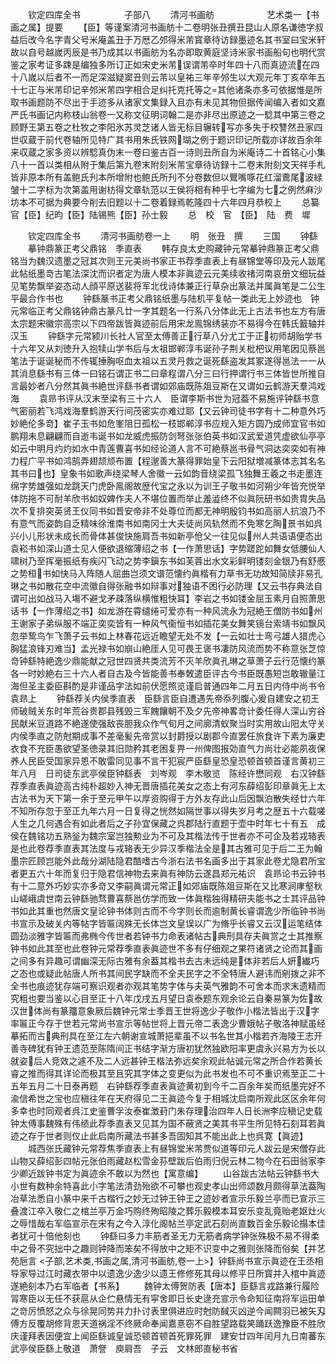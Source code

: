 <!-- { "loadSidebar": true } -->
　　钦定四库全书　　　　　子部八
　　清河书画舫　　　　　　艺术类一【书画之属】提要
　　【臣】等谨案清河书画舫十二卷明张丑撰丑昆山人原名谦徳字叔益后改今名字青父号米庵盖丑于万厯乙邜得米芾寳章待访録墨迹名其书室曰宝米轩故以自号越嵗丙辰是书乃成其以书画舫为名亦即取黄庭坚诗米家书画船句也明代赏鉴之家考证多踈是编独多所订正如宋史米芾误谓芾卒时年四十八而真迹流在四十八嵗以后者不一而足深滋疑窦丑则云芾以皇祐三年辛邜生以大观元年丁亥卒年五十七正与米芾印记辛邜米芾四字相合足纠托克托等之其他诸条亦多可依据惟是所取书画题防不尽出于手迹多从诸家文集録入且亦有未见其物但据传闻编入者如文嘉严氏书画记内称枝山翁卷一又称文征明词翰二是亦非尽出原迹之一騐其中第三卷之顾野王第五卷之杜牧之李阳氷苏灵芝诸人皆无标目辗转写亦多失于校讐然丑家四世収蔵于前代卷轴所见特广其书用朱氏铁网瑚之例于题识印记所载亦详故百余年来収蔵之家多资以辨騐真伪末一卷曰鉴古百一诗则丑所自为米庵诗二十首铭心小集八十一首以类相从附于集后第九卷末附刻米芾宝章待访録十二卷末附刻文天祥手札皆非原本所有盖鲍氏刋本所增附也鲍氏所刋不分卷数但以鸎嘴啄花红溜鷰尾波緑皱十二字标为次第盖用谢枋得文章轨范以王侯将相有种乎七字编为七之例然麻沙坊本不可据为典要今削去旧题以十二卷着録焉乾隆四十六年四月恭校上
　　总纂官【臣】纪昀【臣】陆锡熊【臣】孙士毅
　　总　校　官　【臣】　陆　费　墀












　　钦定四库全书
　　清河书画舫卷一上
　　明　张丑　撰
　　三国
　　钟繇
　　摹钟鼎篆正考父鼎铭　季直表
　　韩存良太史购藏钟元常摹钟鼎篆正考父鼎铭当为魏汉遗墨之冠其次则王元美尚书家正书荐季直表上有昼锦堂等印及元人跋尾此帖纸墨竒古笔法深沈而识者定为唐人模本非眞迹云元美续收禇河南哀册文细玩益见笔势飘举姿态动人顔平原送裴将军北伐诗体兼正行草杂出篆法并属眞笔是二公生平最合作书也
　　钟繇篆书正考父鼎铭纸墨与陆机平复帖一类此无上妙迹也　钟元常临正考父鼎铭钟鼎古篆凡廿一字其题名一行系八分体此无上古法书也左方有唐太宗题宋徽宗高宗以下四帝跋皆眞迹前后用宋龙鳯锦绣装亦不易得今在韩氏籖轴并汉玉
　　钟繇字元常颍川长社人官至太傅善正行草八分尤工于正初师胡贻学书十六年又从刘徳升入抱犊山学书后与太祖邯郸淳韦诞孙子荆关枇杷议用笔因见蔡邕笔法于诞诞秘而不传辄捶胸呕血太祖以五灵丹救之诞死繇盗发其冢遂得邕法一一从其消息繇书有三体一曰铭石谓正书二曰章程谓八分三曰行押谓行书三体皆世所推自言最妙者八分然其眞书絶世评繇书者谓如郊庙既陈爼豆斯在又谓如云鹤游天羣鸿戏海
　　袁昻书评从汉末至梁有三十六人　臣谓李斯书世为冠葢不易施评钟繇书意气密丽若飞鸿戏海羣鹤游天行间茂密实亦难过耶【又云钟司徒书字有十二种意外巧妙絶伦多竒】崔子玉书如危峯阻日孤松一枝邯郸淳书应规入矩方圆乃成师宜官书如鹏翔未息翩翩而自逝韦诞书如龙威虎振防剑弩张张伯英书如汉武爱道凭虚欲仙亭亭如云中明月灼灼如水中青莲曹喜书如经论道人言不可絶蔡邕书骨气洞达奕奕如有神力程广平书如鸿鹄弄翅颉颃布置【程邈善大篆得罪始皇下云阳狱増减篆体志其名名其书曰也】皇象书如歌声绕梁琴人舍徽一云如韵音绕梁孤飞独舞王羲之书走墨连绵字势雄强如龙跳天门虎卧鳯阁故歴代宝之永以为训王子敬书如河朔少年皆充悦举体防拖不可耐羊欣书如奴婢作夫人不堪位置而举止羞澁终不似眞阮研书如贵胄失品次不复排突英贤王仪同书如晋安帝非不处尊位而都无神明殷钧书如高丽人抗浪乃不有意气而姿韵自乏精味徐淮南书如南冈士大夫徒尚风轨然而不免寒乞陶景书如呉兴小儿形状未成长而骨体甚俊快施肩吾书如新亭伧父一往见似州人共语语便态出袁崧书如深山道士见人便欲退缩薄绍之书【一作萧思话】字势蹉跎如舞女低腰仙人啸树乃至挥毫振纸有疾闪飞动之势李鎭东书如芙蓉出水文彩鲜明镂刻金银乃有舒慼之势桓书如快马入阵随人屈曲岂须文谱范懐约眞楷有力草书无功故知简牍非易孔琳之书如散花空中流徽自得张融书如辩事对独语不困行必防理【又云书存典法自谓可出如战马入塲不避戈矛疎落纵横惟粗快耳】李岩之书如镂金屈玉素月自照萧思话书【一作薄绍之书】如龙游在霄缱绻可爱亦有一种风流永为冠絶王僧防书如州王谢家子弟纵服不端正奕奕皆有一种风气衞恒书如插花美女舞笑镜台索靖书如飘风忽举鸷鸟乍飞萧子云书如上林春花远近瞻望无处不发【一云如壮士弯弓雄人猎虎心胸猛浪锋刃难当】孟光禄书如崩山絶厓人见可畏王褒书凄防风流而势不称意张芝惊竒钟繇特絶逸少鼎能献之冠世四贤共类流芳不灭羊欣眞孔琳之草萧子云行范懐约篆各一时妙絶右三十六人者自古及今皆能善书奉敇遣臣评古今书臣既愚短岂敢辙量江海但圣主委臣斟酌是非谨品字法如前伏愿照览谨启普通四年二月五日内侍中尚书令袁昻上
　　钟繇荐关内侯季直表　臣繇言臣自遭遇先帝忝列腹心爰自建安之初王师破贼关东时年荒谷贵郡县残毁三军餽饟朝不及夕先帝神畧竒计委任得人深山穷谷民献米豆道路不絶遂使强敌丧胆我众作气旬月之间廓清蚁聚当时实用故山阳太守关内侯季直之防尅期成事不差毫髪先帝赏以封爵授以剧郡今直罢任旅食许下素为廉吏衣食不充臣愚欲望圣徳录其旧勋矜其老困复畀一州俾图报効直气力尚壮必能夙夜保养人民臣受国家异恩不敢雷同见事不言干犯宸严臣繇皇恐皇恐顿首顿首谨言黄初三年八月　日司徒东武亭侯臣钟繇表　刘岑观　李木敬览　陈经许懋同观　右汉钟繇荐季直表眞迹高古纯朴超妙入神无晋唐插花美女之态上有河东薛绍彭印章眞无上太古法书为天下第一余于至元甲午以厚资购得于方外友存此山后因飘泊散失经廿六年不知所存忽于至正九年六月一日复得之恍然如隔世事以得失岁月考之歴五十六载嗟人生之几何遇合有如此者后之子孙宜保藏之呉郡陆行直题于壶中时年七十有五　成侯在魏铭功五熟釡为魏宗室岂独勲业为不可及其楷法传于世者亦不可企及若戎辂表是也此卷荐季直表其法度与戎辂表无少异汉季楷法全是其古雅可见于后二王为翰墨宗匠顾岂能外此哉分湖陆隐君酷嗜古今浙右法书名画多出于其家此卷尤隐君所宝者更五六十年而复归于隐君信神物去来眞有神防云遂昌郑元祐识　袁昻论书云钟书有十二意外巧妙实亦多竒又李嗣眞谓元常正如郊庙既陈爼豆斯在又比寒涧庨壑秋山嵯峨虞世南云钟繇驰骛曹喜蔡邕仿学而致一体眞楷独得精研夫能书之士其评品钟书如此其重也然唐文皇论钟书体则古而不今字则长而逾制黄长睿谓逸少所临钟书尚书宣示及破关内等帖字皆匾阔殊无长体岂文皇误以广为脩乎长睿又云汉运笔结体圆劲淡雅字皆匾而弗椭今传世者若钟书力命表诸帖古典刑具存夫眞赏之士其推察钟书如此其至也此卷钟元常荐季直表眞迹世不多有仔细观之果符诸贤之论而其画之间多有异趣可谓幽深无际古雅有余葢其楷书去古未远纯是体非若后人姸纎巧之态也或疑此帖唐人所书其间民字缺而不全夫民字之不全特唐人避讳而剜拨之非不全书也痕迹犹存端可察识观者亦观其笔势字体与夫英气雅韵不可舍本而求末遗精而究粗也要当鉴以心目至正十八年戊戌五月望日袁泰题东观余论云自秦易篆为佐故汉世体尚有篆籒意象厥后魏钟元常士季晋王世将逸少子敬作小楷法皆出于汉字率匾正今存于世若元常尚书宣示等帖世将上晋元帝二表逸少曹娥帖子敬洛神赋虽经摹拓而古典刑具在至江左六朝谢宣城萧挹辈虽不以书名世其小楷若齐海陵王志开善寺碑犹有钟王遗范至陈隋间正书结字渐方唐初犹然独欧阳率更虞永兴易方为长以就姿后人竞效之遽不及二人远甚钟王楷法弥远矣余观此帖诚元常之所合作若黄长睿之推而得其详论而极其至且究其字体之变更似为此书发也不可不重识焉至正二十五年五月二十日泰再题　右钟繇荐季直表眞迹黄初到今千二百余年矣而纸墨完好不渝信希世之宝也应稹往年在天府得见二王眞迹今复于相城沈启南所观此区区余年何多幸也时同观者呉江史鉴曹孚汝泰崔澂葑门朱存理治四年人日长洲李应稹记史载钟太傅事魏殊有伟绩此荐季直表又见其为国不蔽贤之美其书平生所见特石刻耳若眞迹之存于世者则仅止此启南所藏法书甚多吾固知其不能出此上也呉寛【眞迹】
　　城西张氏藏钟元常荐焦季直表上有昼锦堂米芾贾似道等印元人跋云是宋僧存此山物又薛绍彭四帖元张伯雨藏赵松雪金荪壁跋后伯雨归倪云林二物今在石田翁家李少卿近跋钟书定为眞迹余不敢以为然也【寓意编】
　　山谷跋古法帖云钟繇书大小世有数种余特喜此小字笔法清劲殆欲不可攀也观史孝山出师颂数月颇得草法葢陶冶草法悉自小篆中来千古楷行之妙无过钟王钟王之迹妙者宣示乐毅兰亭而已宣示三叠渡江卒入敬仁之棺兰亭万金巧购终殉昭陵之葬乐毅模本耳安乐变乱竟贻老妪灶火之辱惜哉右军临宣示在宋有之今入淳化阁帖兰亭定武石刻尚直数百金乐毅论搨本佳者犹可十倍他刻也
　　钟繇曰多力丰筋者圣无力无筋者病学钟张殊极不易不得柔中之骨不究拙中之趣则钟降而笨矣不得放中之矩不识变中之雅则张降而俗矣【并艺苑巵言
<子部,艺术类,书画之属,清河书画舫,卷一上>】钟繇尚书宣示眞迹在王丞相导家导过江时藏衣带中以遗逸少逸少以遗王修修死其母以修平日所寳并入棺中眞迹遂絶刻本乃右军临者【书系】
　　魏钟太傅贺防表【唐本】臣繇言戎路兼行履险冐寒臣以无任不获扈从企伫悬情无有寜舍即日长史逯充宣示令命知征南将军运田单之竒厉愤怒之众与徐晃同势并力扑讨表里俱进应时尅防馘灭凶逆今闻闗羽已被矢刄傅方反覆胡修背恩天道祸淫不终厥命奉闻嘉憙窃不自胜望路载笑踊跃逸豫臣不胜欣庆谨拜表因便宜上闻臣繇诚皇诚恐顿首顿首死罪死罪　建安廿四年闰月九日南蕃东武亭侯臣繇上敬道　萧詧　庾肩吾　子云　文林郎直秘书省
